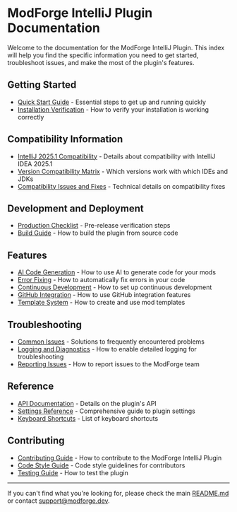 # ModForge IntelliJ Plugin Documentation

Welcome to the documentation for the ModForge IntelliJ Plugin. This index will help you find the specific information you need to get started, troubleshoot issues, and make the most of the plugin's features.

## Getting Started

- [Quick Start Guide](QUICK_START_GUIDE.md) - Essential steps to get up and running quickly
- [Installation Verification](verify-installation.md) - How to verify your installation is working correctly

## Compatibility Information

- [IntelliJ 2025.1 Compatibility](../INTELLIJ_2025_COMPATIBILITY.md) - Details about compatibility with IntelliJ IDEA 2025.1
- [Version Compatibility Matrix](VERSION_COMPATIBILITY.md) - Which versions work with which IDEs and JDKs
- [Compatibility Issues and Fixes](COMPATIBILITY_ISSUES_AND_FIXES.md) - Technical details on compatibility fixes

## Development and Deployment

- [Production Checklist](../PRODUCTION-CHECKLIST.md) - Pre-release verification steps
- [Build Guide](BUILD_GUIDE.md) - How to build the plugin from source code

## Features

- [AI Code Generation](features/AI_CODE_GENERATION.md) - How to use AI to generate code for your mods
- [Error Fixing](features/ERROR_FIXING.md) - How to automatically fix errors in your code
- [Continuous Development](features/CONTINUOUS_DEVELOPMENT.md) - How to set up continuous development
- [GitHub Integration](features/GITHUB_INTEGRATION.md) - How to use GitHub integration features
- [Template System](features/TEMPLATE_SYSTEM.md) - How to create and use mod templates

## Troubleshooting

- [Common Issues](troubleshooting/COMMON_ISSUES.md) - Solutions to frequently encountered problems
- [Logging and Diagnostics](troubleshooting/LOGGING.md) - How to enable detailed logging for troubleshooting
- [Reporting Issues](troubleshooting/REPORTING_ISSUES.md) - How to report issues to the ModForge team

## Reference

- [API Documentation](reference/API.md) - Details on the plugin's API
- [Settings Reference](reference/SETTINGS.md) - Comprehensive guide to plugin settings
- [Keyboard Shortcuts](reference/KEYBOARD_SHORTCUTS.md) - List of keyboard shortcuts

## Contributing

- [Contributing Guide](../CONTRIBUTING.md) - How to contribute to the ModForge IntelliJ Plugin
- [Code Style Guide](contributing/CODE_STYLE.md) - Code style guidelines for contributors
- [Testing Guide](contributing/TESTING.md) - How to test the plugin

---

If you can't find what you're looking for, please check the main [README.md](../README.md) or contact support@modforge.dev.